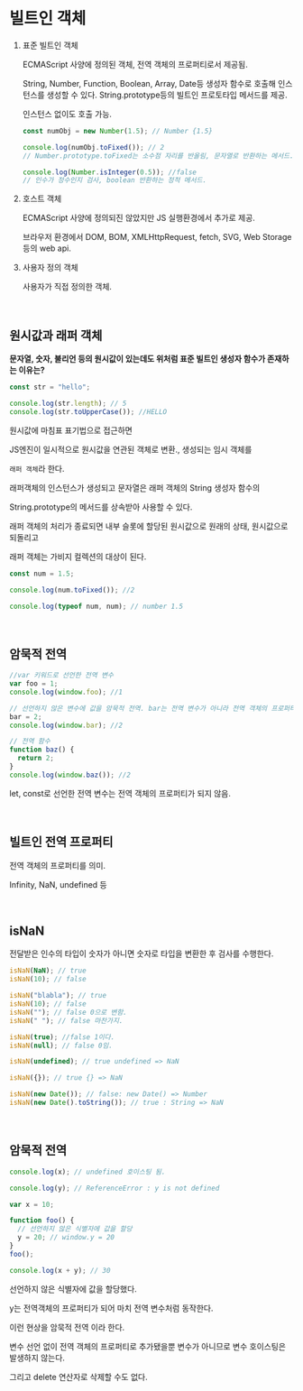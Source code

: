 # 빌트인 객체

1. 표준 빌트인 객체

   ECMAScript 사양에 정의된 객체, 전역 객체의 프로퍼티로서 제공됨.

   String, Number, Function, Boolean, Array, Date등 생성자 함수로 호출해 인스턴스를 생성할 수 있다. String.prototype등의 빌트인 프로토타입 메서드를 제공.

   인스턴스 없이도 호출 가능.

   ```js
   const numObj = new Number(1.5); // Number {1.5}

   console.log(numObj.toFixed()); // 2
   // Number.prototype.toFixed는 소수점 자리를 반올림, 문자열로 반환하는 메서드.

   console.log(Number.isInteger(0.5)); //false
   // 인수가 정수인지 검사, boolean 반환하는 정적 메서드.
   ```

2. 호스트 객체

   ECMAScript 사양에 정의되진 않았지만 JS 실행환경에서 추가로 제공.

   브라우저 환경에서 DOM, BOM, XMLHttpRequest, fetch, SVG, Web Storage 등의 web api.

3. 사용자 정의 객체

   사용자가 직접 정의한 객체.

<br>

## 원시값과 래퍼 객체

**문자열, 숫자, 불리언 등의 원시값이 있는데도 위처럼 표준 빌트인 생성자 함수가 존재하는 이유는?**

```js
const str = "hello";

console.log(str.length); // 5
console.log(str.toUpperCase()); //HELLO
```

원시값에 마침표 표기법으로 접근하면

JS엔진이 일시적으로 원시값을 연관된 객체로 변환., 생성되는 임시 객체를

`래퍼 객체`라 한다.

래퍼객체의 인스턴스가 생성되고 문자열은 래퍼 객체의 String 생성자 함수의

String.prototype의 메서드를 상속받아 사용할 수 있다.

래퍼 객체의 처리가 종료되면 내부 슬롯에 할당된 원시값으로 원래의 상태, 원시값으로 되돌리고

래퍼 객체는 가비지 컬렉션의 대상이 된다.

```js
const num = 1.5;

console.log(num.toFixed()); //2

console.log(typeof num, num); // number 1.5
```

<br>

## 암묵적 전역

```js
//var 키워드로 선언한 전역 변수
var foo = 1;
console.log(window.foo); //1

// 선언하지 않은 변수에 값을 암묵적 전역. bar는 전역 변수가 아니라 전역 객체의 프로퍼티다.
bar = 2;
console.log(window.bar); //2

// 전역 함수
function baz() {
  return 2;
}
console.log(window.baz()); //2
```

let, const로 선언한 전역 변수는 전역 객체의 프로퍼티가 되지 않음.

<br>

## 빌트인 전역 프로퍼티

전역 객체의 프로퍼티를 의미.

Infinity, NaN, undefined 등

<br>

## isNaN

전달받은 인수의 타입이 숫자가 아니면 숫자로 타입을 변환한 후 검사를 수행한다.

```js
isNaN(NaN); // true
isNaN(10); // false

isNaN("blabla"); // true
isNaN(10); // false
isNaN(""); // false 0으로 변함.
isNaN(" "); // false 마찬가지.

isNaN(true); //false 1이다.
isNaN(null); // false 0임.

isNaN(undefined); // true undefined => NaN

isNaN({}); // true {} => NaN

isNaN(new Date()); // false: new Date() => Number
isNaN(new Date().toString()); // true : String => NaN
```

<br>

## 암묵적 전역

```js
console.log(x); // undefined 호이스팅 됨.

console.log(y); // ReferenceError : y is not defined

var x = 10;

function foo() {
  // 선언하지 않은 식별자에 값을 할당
  y = 20; // window.y = 20
}
foo();

console.log(x + y); // 30
```

선언하지 않은 식별자에 값을 할당했다.

y는 전역객체의 프로퍼티가 되어 마치 전역 변수처럼 동작한다.

이런 현상을 암묵적 전역 이라 한다.

변수 선언 없이 전역 객체의 프로퍼티로 추가됐을뿐 변수가 아니므로 변수 호이스팅은 발생하지 않는다.

그리고 delete 연산자로 삭제할 수도 없다.
